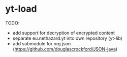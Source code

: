 yt-load
=======

TODO:
- add support for decryption of encrypted content
- separate eu.nethazard.yt into own repository (yt-lib)
- add submodule for org.json (https://github.com/douglascrockford/JSON-java)
